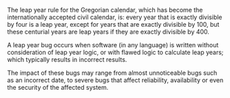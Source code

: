 The leap year rule for the Gregorian calendar, which has become the internationally accepted civil calendar, is: every year that is exactly divisible by four is a leap year, except for years that are exactly divisible by 100, but these centurial years are leap years if they are exactly divisible by 400.

A leap year bug occurs when software (in any language) is written without consideration of leap year logic, or with flawed logic to calculate leap years; which typically results in incorrect results.

The impact of these bugs may range from almost unnoticeable bugs such as an incorrect date, to severe bugs that affect reliability, availability or even the security of the affected system.


